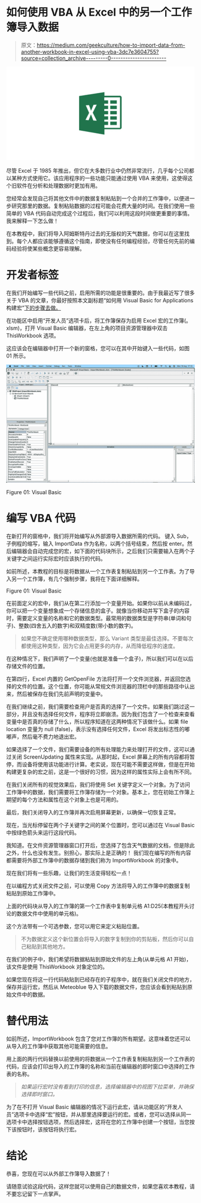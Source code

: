 # 如何使用 VBA 从 Excel 中的另一个工作簿导入数据

> 原文：<https://medium.com/geekculture/how-to-import-data-from-another-workbook-in-excel-using-vba-3dc7e3604755?source=collection_archive---------0----------------------->

![](img/364e7da18d2cffa26f3a8b0eae2f09ee.png)

尽管 Excel 于 1985 年推出，但它在大多数行业中仍然非常流行，几乎每个公司都以某种方式使用它。该应用程序的一些功能只能通过使用 VBA 来使用，这使得这个旧软件在分析和处理数据时更加有用。

您经常会发现自己将其他文件中的数据复制粘贴到一个合并的工作簿中，以便进一步研究那里的数据。复制粘贴数据的过程可能会花费大量的时间。在我们使用一些简单的 VBA 代码自动完成这个过程后，我们可以利用这段时间做更重要的事情。我来解释一下怎么做！

在本教程中，我们将导入阿姆斯特丹过去的无版权的天气数据，你可以在这里找到。每个人都应该能够遵循这个指南，即使没有任何编程经验，尽管任何先前的编码经验将使某些概念更容易理解。

# 开发者标签

在我们开始编写一些代码之前，启用所需的功能是很重要的。由于我最近写了很多关于 VBA 的文章，你最好按照本文副标题“如何用 Visual Basic for Applications 构建宏”[下的步骤去做。](https://www.freecodecamp.org/news/automate-repetitive-tasks-in-excel-with-vba/)

在功能区中启用“开发人员”选项卡后，将工作簿保存为启用 Excel 宏的工作簿(。xlsm)，打开 Visual Basic 编辑器，在左上角的项目资源管理器中双击 ThisWorkbook 选项。

这应该会在编辑器中打开一个新的窗格，您可以在其中开始键入一些代码，如图 01 所示。

![](img/dd937775a577942788a19bd9170d6236.png)

Figure 01: Visual Basic

# 编写 VBA 代码

在新打开的窗格中，我们将开始编写从外部源导入数据所需的代码。
键入 Sub，子例程的缩写，输入 ImportData 作为名称，以两个括号结束，然后按 enter。然后编辑器会自动完成您的宏，如下面的代码块所示，之后我们只需要输入在两个子关键字之间运行实际宏时应该执行的代码。

如前所述，本教程的目标是将数据从一个工作表复制粘贴到另一个工作表。为了导入另一个工作簿，有几个强制步骤，我将在下面详细解释。

Figure 01: Visual Basic

在前面定义的宏中，我们从在第二行添加一个变量开始。如果你以前从未编码过，你可以把一个变量想象成一个存储信息的盒子。就像当你移动并写下盒子的内容时，需要定义变量的名称和它的数据类型。最常用的数据类型是字符串(单词和句子)、整数(四舍五入的数字)和双精度数(带小数的数字)。

> 如果您不确定使用哪种数据类型，那么 Variant 类型是最佳选择。不要每次都使用这种类型，因为它会占用更多的内存，从而降低程序的速度。

在这种情况下，我们声明了一个变量(也就是准备一个盒子)，所以我们可以在以后存储文件的位置。

在第四行，Excel 内置的 GetOpenFile 方法将打开一个文件浏览器，并返回您选择的文件的位置。这个位置，你可能从常规文件浏览器的顶栏中的那些路径中认出来，然后被保存在我们先前声明的变量中。

在我们继续之前，我们需要检查用户是否真的选择了一个文件。如果我们跳过这一部分，并且没有选择任何文件，程序将立即崩溃。因为我们包含了一个检查来查看变量中是否真的存储了什么，所以程序知道在这两种情况下该做什么。如果 file location 变量为 null (false)，表示没有选择任何文件，Excel 将发出标志性的嘟嘟声，然后毫不费力地退出宏。

如果选择了一个文件，我们需要设备的所有处理能力来处理打开的文件，这可以通过关闭 ScreenUpdating 属性来实现。从那时起，Excel 屏幕上的所有内容都将暂停，而设备将使用该功能进行计算。老实说，现在可能不需要这样做，但是在开始构建更复杂的宏之前，这是一个很好的习惯，因为这样的属性实际上会有所不同。

在我们关闭所有的视觉效果后，我们将使用 Set 关键字定义一个对象。为了访问工作簿中的数据，我们需要将工作簿存储为一个对象。基本上，您在初始工作簿上期望的每个方法和属性在这个对象上也是可用的。

最后，我们关闭导入的工作簿并再次启用屏幕更新，以确保一切恢复正常。

现在，当光标停留在两个子关键字之间的某个位置时，您可以通过在 Visual Basic 中按绿色箭头来运行这段代码。

我知道。在文件资源管理器窗口打开后，您选择了包含天气数据的文档，但是除此之外，什么也没有发生。别担心，那实际上是正确的！
我们现在编写的所有内容都需要将外部工作簿中的数据存储到我们称为 ImportWorkbook 的对象中。

现在我们将有一些乐趣，让我们的生活变得轻松一点！

在以编程方式关闭文件之前，可以使用 Copy 方法将导入的工作簿中的数据复制粘贴到原始工作簿中。

上面的代码块从导入的工作簿的第一个工作表中复制单元格 A1:D25(本教程开头讨论的数据文件中使用的单元格)。

这个方法带有一个可选参数，您可以用它来定义粘贴位置。

> 不为数据定义这个新位置会将导入的数字复制到你的剪贴板，然后你可以自己粘贴到其他地方。

在我们的例子中，我们希望将数据粘贴到原始文件的左上角(从单元格 A1 开始)，该文件是使用 ThisWorkbook 对象定位的。

如果您现在将这一行代码粘贴到已经存在的子程序中，就在我们关闭文件的地方，保存并运行宏，然后从 Meteoblue 导入下载的数据文件，您应该会看到粘贴到原始文件中的数据。

# 替代用法

如前所述，ImportWorkbook 包含了您对工作簿的所有期望。这意味着您还可以从导入的工作簿中获取其他可能需要的信息。

用上面的两行代码替换以前使用的将数据从一个工作表复制粘贴到另一个工作表的代码，应该会打印出导入的工作簿的名称和当前在编辑器的即时窗口中选择的工作表的名称。

> *如果运行宏时没有看到打印的信息，选择编辑器中的视图下拉菜单，并确保选择即时窗口。*

为了在不打开 Visual Basic 编辑器的情况下运行此宏，请从功能区的“开发人员”选项卡中选择“宏”按钮，并从那里选择要运行的宏。或者，您可以选择从同一选项卡中选择按钮选项，然后选择宏，这将在您的工作簿中创建一个按钮，当您按下该按钮时，该按钮将执行宏。

# 结论

恭喜，您现在可以从外部工作簿导入数据了！

请随意试验这段代码，这样您就可以使用自己的数据文件，如果您喜欢本教程，请不要忘记留下一点掌声。